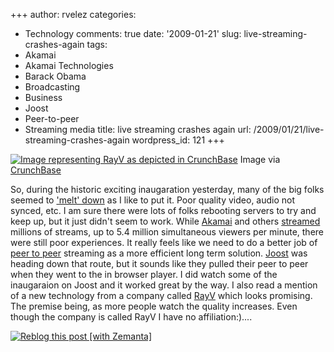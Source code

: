 +++
author: rvelez
categories:
- Technology
comments: true
date: '2009-01-21'
slug: live-streaming-crashes-again
tags:
- Akamai
- Akamai Technologies
- Barack Obama
- Broadcasting
- Business
- Joost
- Peer-to-peer
- Streaming media
title: live streaming crashes again
url: /2009/01/21/live-streaming-crashes-again
wordpress_id: 121
+++





[![Image representing RayV as depicted in CrunchBase](http://www.crunchbase.com/assets/images/resized/0000/1258/1258v1-max-450x450.png)](http://www.crunchbase.com/company/rayv)
    Image via [CrunchBase](http://www.crunchbase.com)





So, during the historic exciting inaugaration yesterday, many of the big folks seemed to ['melt' down](http://www.techcrunch.com/2009/01/21/the-day-live-web-video-streaming-failed-us/) as I like to put it. Poor quality video, audio not synced, etc. I am sure there were lots of folks rebooting servers to try and keep up, but it just didn't seem to work. While [Akamai](http://www.akamai.com/) and others [streamed](http://en.wikipedia.org/wiki/Streaming_media) millions of streams, up to 5.4 million simultaneous viewers per minute, there were still poor experiences. It really feels like we need to do a better job of [peer to peer](http://en.wikipedia.org/wiki/Peer-to-peer) streaming as a more efficient long term solution. [Joost](http://joost.com) was heading down that route, but it sounds like they pulled their peer to peer when they went to the in browser player. I did watch some of the inaugaraion on Joost and it worked great by the way. I also read a mention of a new technology from a company called [RayV](http://www.rayv.com/) which looks promising. The premise being, as more people watch the quality increases. Even though the company is called RayV I have no affiliation:)....


[![Reblog this post [with Zemanta]](http://img.zemanta.com/reblog_e.png?x-id=439be2ff-533d-42ba-8644-091d7cffbb6d)](http://reblog.zemanta.com/zemified/439be2ff-533d-42ba-8644-091d7cffbb6d/)
